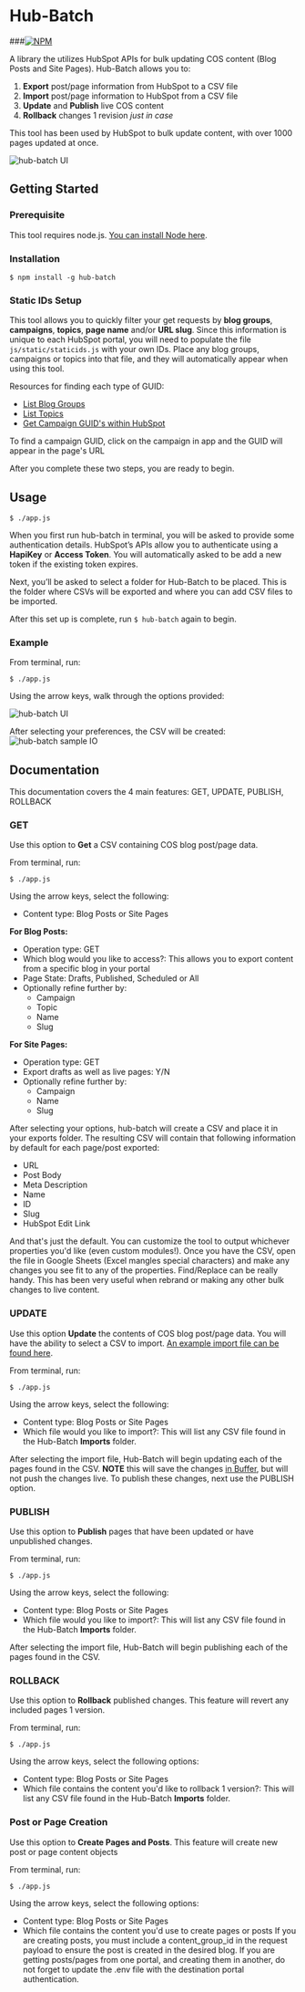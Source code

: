 # Hub-Batch
###[![NPM](https://nodei.co/npm/hub-batch.png?downloads=true&stars=true)](https://nodei.co/npm/hub-batch/)

A library the utilizes HubSpot APIs for bulk updating COS content (Blog Posts and Site Pages). Hub-Batch allows you to:

1. __Export__ post/page information from HubSpot to a CSV file
2. __Import__ post/page information to HubSpot from a CSV file
3. __Update__ and __Publish__ live COS content
4. __Rollback__ changes 1 revision _just in case_

This tool has been used by HubSpot to bulk update content, with over 1000 pages updated at once.

![hub-batch UI](https://i.imgur.com/19d4hr3.png)

## Getting Started
### Prerequisite
This tool requires node.js. [You can install Node here](https://nodejs.org/en/).

### Installation
```
$ npm install -g hub-batch
```
### Static IDs Setup
This tool allows you to quickly filter your get requests by __blog groups__, __campaigns__, __topics__, __page name__ and/or __URL slug__. Since this information is unique to each HubSpot portal, you will need to populate the file `js/static/staticids.js` with your own IDs. Place any blog groups, campaigns or topics into that file, and they will automatically appear when using this tool.

Resources for finding each type of GUID:
- [List Blog Groups](http://developers.hubspot.com/docs/methods/blogv2/get_blogs)
- [List Topics](http://developers.hubspot.com/docs/methods/blog/v3/list-blog-topics)
- [Get Campaign GUID's within HubSpot](https://app.hubspot.com/l/campaigns/)

To find a campaign GUID, click on the campaign in app and the GUID will appear in the page's URL

After you complete these two steps, you are ready to begin.

## Usage
```
$ ./app.js
```
When you first run hub-batch in terminal, you will be asked to provide some authentication details. HubSpot’s APIs allow you to authenticate using a __HapiKey__ or __Access Token__. You will automatically asked to be add a new token if the existing token expires.

Next, you’ll be asked to select a folder for Hub-Batch to be placed. This is the folder where CSVs will be exported and where you can add CSV files to be imported.

After this set up is complete, run `$ hub-batch` again to begin.

### Example
From terminal, run:
```
$ ./app.js
```

Using the arrow keys, walk through the options provided:


![hub-batch UI](https://i.imgur.com/19d4hr3.png)

After selecting your preferences, the CSV will be created:
![hub-batch sample IO](http://i.imgur.com/vwA2yNi.png)

## Documentation
This documentation covers the 4 main features: GET, UPDATE, PUBLISH, ROLLBACK

### GET
Use this option to __Get__ a CSV containing COS blog post/page data.

From terminal, run:
```
$ ./app.js
```

Using the arrow keys, select the following:
- Content type: Blog Posts or Site Pages

__For Blog Posts:__
- Operation type: GET
- Which blog would you like to access?: This allows you to export content from a specific blog in your portal
- Page State: Drafts, Published, Scheduled or All
- Optionally refine further by:
	- Campaign
	- Topic
	- Name
	- Slug

__For Site Pages:__
- Operation type: GET
- Export drafts as well as live pages: Y/N
- Optionally refine further by:
	- Campaign
	- Name
	- Slug

After selecting your options, hub-batch will create a CSV and place it in your exports folder. The resulting CSV will contain that following information by default for each page/post exported:

- URL
- Post Body
- Meta Description
- Name
- ID
- Slug
- HubSpot Edit Link

And that's just the default. You can customize the tool to output whichever properties you'd like (even custom modules!). Once you have the CSV, open the file in Google Sheets (Excel mangles special characters) and make any changes you see fit to any of the properties. Find/Replace can be really handy. This has been very useful when rebrand or making any other bulk changes to live content.

### UPDATE
Use this option __Update__ the contents of COS blog post/page data. You will have the ability to select a CSV to import. [An example import file can be found here](https://gist.github.com/c-stone/5800dc3eeca6f11591453b52195536ce).

From terminal, run:
```
$ ./app.js
```

Using the arrow keys, select the following:

- Content type: Blog Posts or Site Pages
- Which file would you like to import?: This will list any CSV file found in the Hub-Batch __Imports__ folder.

After selecting the import file, Hub-Batch will begin updating each of the pages found in the CSV. __NOTE__ this will save the changes [in Buffer](http://developers.hubspot.com/docs/methods/pages/post_pages_page_id_publish_action), but will not push the changes live. To publish these changes, next use the PUBLISH option.

### PUBLISH
Use this option to __Publish__ pages that have been updated or have unpublished changes.

From terminal, run:
```
$ ./app.js
```

Using the arrow keys, select the following:
- Content type: Blog Posts or Site Pages
- Which file would you like to import?: This will list any CSV file found in the Hub-Batch __Imports__ folder.

After selecting the import file, Hub-Batch will begin publishing each of the pages found in the CSV.

### ROLLBACK
Use this option to __Rollback__ published changes. This feature will revert any included pages 1 version.

From terminal, run:
```
$ ./app.js
```

Using the arrow keys, select the following options:
- Content type: Blog Posts or Site Pages
- Which file contains the content you'd like to rollback 1 version?: This will list any CSV file found in the Hub-Batch __Imports__ folder.

### Post or Page Creation
Use this option to __Create Pages and Posts__. This feature will create new post or page content objects

From terminal, run:
```
$ ./app.js
```

Using the arrow keys, select the following options:
- Content type: Blog Posts or Site Pages
- Which file contains the content you'd use to create pages or posts
If you are creating posts, you must include a content_group_id in the request payload to ensure the post is created in the desired blog. 
If you are getting posts/pages from one portal, and creating them in another, do not forget to update the .env file with the destination portal authentication. 
